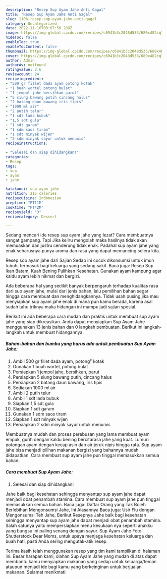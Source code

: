 ```yaml
---
description: "Resep Sup Ayam Jahe Anti Gagal"
title: "Resep Sup Ayam Jahe Anti Gagal"
slug: 1106-resep-sup-ayam-jahe-anti-gagal
category: Uncategorized
date: 2022-11-16T03:07:58.208Z
image: https://img-global.cpcdn.com/recipes/c6941b3c2048d533/680x482cq70/sup-ayam-jahe-foto-resep-utama.jpg
hideToc: false
enableToc: true
enableTocContent: false
thumbnail: https://img-global.cpcdn.com/recipes/c6941b3c2048d533/680x482cq70/sup-ayam-jahe-foto-resep-utama.jpg
cover: https://img-global.cpcdn.com/recipes/c6941b3c2048d533/680x482cq70/sup-ayam-jahe-foto-resep-utama.jpg
author: Admin
authorAv: notfound
ratingvalue: 3.6
reviewcount: 24
recipeingredient:
- "500 gr fillet dada ayam potong kotak"
- "1 buah wortel potong bulat"
- "1 jempol jahe bersihkan parut"
- "5 siung bawang putih cincang halus"
- "2 batang daun bawang iris tipis"
- "1000 ml air"
- "2 putih telur"
- "1 sdt lada bubuk"
- "1,5 sdt gula"
- "1 sdt garam"
- "1 sdm saos tiram"
- "1 sdt minyak wijen"
- "2 sdm minyak sayur untuk menumis"
recipeinstructions:

- "Selesai dan siap dihidangkan!"
categories:
- Resep
tags:
- sup
- ayam
- jahe

katakunci: sup ayam jahe 
nutrition: 215 calories
recipecuisine: Indonesian
preptime: "PT11M"
cooktime: "PT42M"
recipeyield: "3"
recipecategory: Dessert

---
```



Sedang mencari ide resep sup ayam jahe yang lezat? Cara membuatnya sangat gampang. Tapi Jika keliru mengolah maka hasilnya tidak akan memuaskan dan justru cenderung tidak enak. Padahal sup ayam jahe yang enak seharusnya punya aroma dan rasa yang dapat memancing selera kita.


Resep sop ayam jahe dari Sajian Sedap ini cocok dikonsumsi untuk imun tubuh, termasuk bagi keluarga yang sedang sakit. Baca juga: Resep Sup Ikan Batam, Kuah Bening Pulihkan Kesehatan. Gunakan ayam kampung agar kaldu ayam lebih nikmat dan bergizi.

Ada beberapa hal yang sedikit banyak berpengaruh terhadap kualitas rasa dari sup ayam jahe, mulai dari jenis bahan, lalu pemilihan bahan segar hingga cara membuat dan menghidangkannya. Tidak usah pusing jika mau menyiapkan sup ayam jahe enak di mana pun kamu berada, karena asal sudah tahu triknya maka hidangan ini mampu jadi sajian spesial.


Berikut ini ada beberapa cara mudah dan praktis untuk membuat sup ayam jahe yang siap dikreasikan. Anda dapat menyiapkan Sup Ayam Jahe menggunakan 13 jenis bahan dan 0 langkah pembuatan. Berikut ini langkah-langkah untuk membuat hidangannya.

<!--inarticleads1-->

##### Bahan-bahan dan bumbu yang harus ada untuk pembuatan Sup Ayam Jahe:

1. Ambil 500 gr fillet dada ayam, potong² kotak
1. Gunakan 1 buah wortel, potong bulat
1. Persiapkan 1 jempol jahe, bersihkan, parut
1. Persiapkan 5 siung bawang putih, cincang halus
1. Persiapkan 2 batang daun bawang, iris tipis
1. Sediakan 1000 ml air
1. Ambil 2 putih telur
1. Ambil 1 sdt lada bubuk
1. Siapkan 1,5 sdt gula
1. Siapkan 1 sdt garam
1. Gunakan 1 sdm saos tiram
1. Siapkan 1 sdt minyak wijen
1. Persiapkan 2 sdm minyak sayur untuk menumis


Membuatnya mudah dan proses perebusan yang lama membuat ayam empuk, gurih dengan kaldu bening bercitarasa jahe yang kuat. Lumuri potongan ayam dengan kecap asin dan air jeruk nipis hingga rata. Sup ayam jahe bisa menjadi pilihan makanan bergizi yang bahannya mudah didapatkan. Cara membuat sup ayam jahe pun tinggal memasukkan semua bahan. 

<!--inarticleads2-->

##### Cara membuat Sup Ayam Jahe:


1. Selesai dan siap dihidangkan!

Jahe baik bagi kesehatan sehingga menyantap sup ayam jahe dapat menjadi obat penambah stamina. Cara membuat sup ayam jahe pun tinggal memasukkan semua bahan. Baca juga: Daftar Orang yang Tak Boleh Berlebihan Mengonsumsi Jahe, Ini Alasannya Baca juga: Usir Flu dengan Mengonsumsi Teh Jahe, Berikut Resepnya Jahe baik bagi kesehatan sehingga menyantap sup ayam jahe dapat menjadi obat penambah stamina. Salah satunya yaitu mempersiapkan menu kesukaan nya seperti anakku yang bungsu ini paling senang dengan sayur. Sup Ayam Jahe Foto: Shutterstock Dear Moms, untuk upaya menjaga kesehatan keluarga dan buah hati, pasti Anda sering mengutak-atik resep. 

Terima kasih telah menggunakan resep yang tim kami tampilkan di halaman ini. Besar harapan kami, olahan Sup Ayam Jahe yang mudah di atas dapat membantu kamu menyiapkan makanan yang sedap untuk keluarga/teman ataupun menjadi ide bagi kamu yang berkeinginan untuk berjualan makanan. Selamat menikmati
